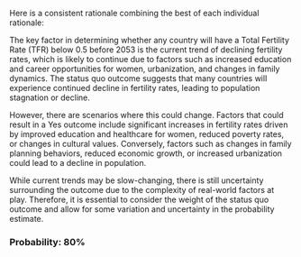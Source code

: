 Here is a consistent rationale combining the best of each individual rationale:

The key factor in determining whether any country will have a Total Fertility Rate (TFR) below 0.5 before 2053 is the current trend of declining fertility rates, which is likely to continue due to factors such as increased education and career opportunities for women, urbanization, and changes in family dynamics. The status quo outcome suggests that many countries will experience continued decline in fertility rates, leading to population stagnation or decline.

However, there are scenarios where this could change. Factors that could result in a Yes outcome include significant increases in fertility rates driven by improved education and healthcare for women, reduced poverty rates, or changes in cultural values. Conversely, factors such as changes in family planning behaviors, reduced economic growth, or increased urbanization could lead to a decline in population.

While current trends may be slow-changing, there is still uncertainty surrounding the outcome due to the complexity of real-world factors at play. Therefore, it is essential to consider the weight of the status quo outcome and allow for some variation and uncertainty in the probability estimate.

### Probability: 80%